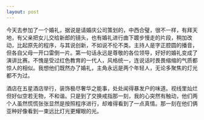 ```yaml
---
layout: post
---
```


今天去参加了一个婚礼，据说是请婚庆公司策划的，中西合璧，很不一样，有拜天地，有父亲把女儿交给新郎的镜头，也有婚礼进行曲下踱步慢走的片段，稍加改动，比起原先的程序，与其说创新，不如说不伦不类。主持人是字正腔圆的播音，但各自父母一开口雷倒一片。第一句话永远是尊敬的各位领导，好好的婚礼变成了演讲比赛。不愧是受过红色教育的一代人，风格统一，连说话时畏畏缩缩的气质都惊人的相似。我想他们既然办了婚礼，主角永远是两个年轻人，无论多聚焦的灯光都不为过。

酒店在五星酒店举行，装饰极尽奢华之能事，处处闻得暴发户的味道。视线里灿烂但好似空若无物，不和谐。只是到了交换戒指那一刻，我的心突然有触动，他们两个人虽然慌慌张张显然是按照程序进行，却难得看到了一点真情。那一刻在他们俩亚种好像看到一束远比灯光更耀眼的光。

